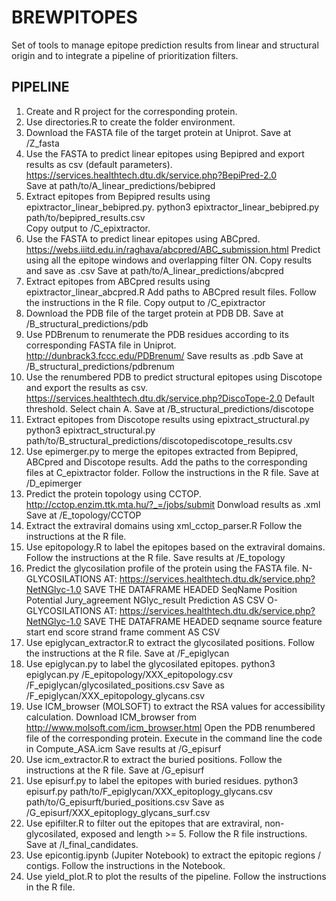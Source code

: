# BREWPITOPES
Set of tools to manage epitope prediction results from linear and structural origin and to integrate a pipeline of prioritization filters.

## PIPELINE
1. Create and R project for the corresponding protein.
2. Use directories.R to create the folder environment.
3. Download the FASTA file of the target protein at Uniprot.
      Save at /Z_fasta
4. Use the FASTA to predict linear epitopes using Bepipred and export results as csv (default parameters).
      https://services.healthtech.dtu.dk/service.php?BepiPred-2.0  
      Save at path/to/A_linear_predictions/bebipred  
5. Extract epitopes from Bepipred results using epixtractor_linear_bebipred.py.
      python3 epixtractor_linear_bebipred.py  
      path/to/bepipred_results.csv  
      Copy output to /C_epixtractor.  
6. Use the FASTA to predict linear epitopes using ABCpred.
      https://webs.iiitd.edu.in/raghava/abcpred/ABC_submission.html
      Predict using all the epitope windows and overlapping filter ON.
      Copy results and save as .csv
      Save at path/to/A_linear_predictions/abcpred
7. Extract epitopes from ABCpred results using epixtractor_linear_abcpred.R
      Add paths to ABCpred result files.
      Follow the instructions in the R file.
      Copy output to /C_epixtractor
8. Download the PDB file of the target protein at PDB DB. 
       Save at /B_structural_predictions/pdb
10. Use PDBrenum to renumerate the PDB residues according to its corresponding FASTA file in Uniprot.
      http://dunbrack3.fccc.edu/PDBrenum/
      Save results as .pdb
      Save at /B_structural_predictions/pdbrenum
11. Use the renumbered PDB to predict structural epitopes using Discotope and export the results as csv.
      https://services.healthtech.dtu.dk/service.php?DiscoTope-2.0
      Default threshold.
      Select chain A.
      Save at /B_structural_predictions/discotope
12. Extract epitopes from Discotope results using epixtract_structural.py
      python3 epixtract_structural.py
      path/to/B_structural_predictions/discotopediscotope_results.csv
13. Use epimerger.py to merge the epitopes extracted from Bepipred, ABCpred and Discotope results.
      Add the paths to the corresponding files at C_epixtractor folder.
      Follow the instructions in the R file.
      Save at /D_epimerger
14. Predict the protein topology using CCTOP.
      http://cctop.enzim.ttk.mta.hu/?_=/jobs/submit
      Donwload results as .xml
      Save at /E_topology/CCTOP
15. Extract the extraviral domains using xml_cctop_parser.R
      Follow the instructions at the R file.
16. Use epitopology.R to label the epitopes based on the extraviral domains.
      Follow the instructions at the R file. 
      Save results at /E_topology
17. Predict the glycosilation profile of the protein using the FASTA file.
      N-GLYCOSILATIONS AT:
      https://services.healthtech.dtu.dk/service.php?NetNGlyc-1.0
      SAVE THE DATAFRAME HEADED SeqName	Position	Potential	Jury_agreement	NGlyc_result	Prediction
      AS CSV
      O-GLYCOSILATIONS AT:
      https://services.healthtech.dtu.dk/service.php?NetNGlyc-1.0
      SAVE THE DATAFRAME HEADED seqname	source	feature	start	end	score	strand	frame	comment
      AS CSV
18. Use epiglycan_extractor.R to extract the glycosilated positions.
      Follow the instructions at the R file.
      Save at /F_epiglycan
19. Use epiglycan.py to label the glycosilated epitopes.
      python3 epiglycan.py
      /E_epitopology/XXX_epitopology.csv
      /F_epiglycan/glycosilated_positions.csv
      Save as /F_epiglycan/XXX_epitopology_glycans.csv
20. Use ICM_browser (MOLSOFT) to extract the RSA values for accessibility calculation.
      Download ICM_browser from http://www.molsoft.com/icm_browser.html
      Open the PDB renumbered file of the corresponding protein.
      Execute in the command line the code in Compute_ASA.icm
      Save results at /G_episurf
21. Use icm_extractor.R to extract the buried positions.
      Follow the instructions at the R file. 
      Save at /G_episurf
22. Use episurf.py to label the epitopes with buried residues.
      python3 episurf.py
      path/to/F_epiglycan/XXX_epitoplogy_glycans.csv
      path/to/G_episurft/buried_positions.csv
      Save as /G_episurf/XXX_epitoplogy_glycans_surf.csv
23. Use epifilter.R to filter out the epitopes that are extraviral, non-glycosilated, exposed and length >= 5.
      Follow the R file instructions.
      Save at /I_final_candidates.
24. Use epicontig.ipynb (Jupiter Notebook) to extract the epitopic regions / contigs.
      Follow the instructions in the Notebook.
25. Use yield_plot.R to plot the results of the pipeline.
      Follow the instructions in the R file.
